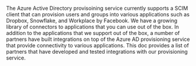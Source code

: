 # 

The Azure Active Directory provisoining service currently supports a SCIM client that can provision users and groups into various applications such as Dropbox, Snowflake, and Workplace by Facebook. We have a growing library of connectors to applications that you can use out of the box. In addition to the applications that we support out of the box, a number of partners have built integrations on top of the Azure AD provisioning service that provide connectivity to various applications. This doc provides a list of partners that have developed and tested integrations with our provisioning service. 


